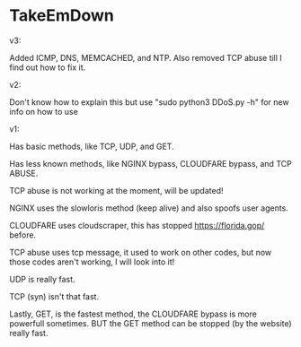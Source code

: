 # TakeEmDown
 
v3:
 
Added ICMP, DNS, MEMCACHED, and NTP. Also removed TCP abuse till I find out how to fix it.
 
v2:

Don't know how to explain this but use "sudo python3 DDoS.py -h" for new info on how to use

v1:
 
Has basic methods, like TCP, UDP, and GET.

Has less known methods, like NGINX bypass, CLOUDFARE bypass, and TCP ABUSE.

TCP abuse is not working at the moment, will be updated!

NGINX uses the slowloris method (keep alive) and also spoofs user agents.

CLOUDFARE uses cloudscraper, this has stopped https://florida.gop/ before.

TCP abuse uses tcp message, it used to work on other codes, but now those codes aren't working, I will look into it!

UDP is really fast.

TCP (syn) isn't that fast.

Lastly, GET, is the fastest method, the CLOUDFARE bypass is more powerfull sometimes. BUT the GET method can be stopped (by the website) really fast.
